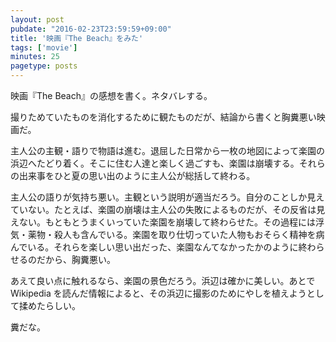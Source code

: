 ```yaml
---
layout: post
pubdate: "2016-02-23T23:59:59+09:00"
title: '映画『The Beach』をみた'
tags: ['movie']
minutes: 25
pagetype: posts
---
```

映画『The Beach』の感想を書く。ネタバレする。

撮りためていたものを消化するために観たものだが、結論から書くと胸糞悪い映画だ。

主人公の主観・語りで物語は進む。退屈した日常から一枚の地図によって楽園の浜辺へたどり着く。そこに住む人達と楽しく過ごすも、楽園は崩壊する。それらの出来事をひと夏の思い出のように主人公が総括して終わる。

主人公の語りが気持ち悪い。主観という説明が適当だろう。自分のことしか見えていない。たとえば、楽園の崩壊は主人公の失敗によるものだが、その反省は見えない。もともとうまくいっていた楽園を崩壊して終わらせた。その過程には浮気・薬物・殺人も含んでいる。楽園を取り仕切っていた人物もおそらく精神を病んでいる。それらを楽しい思い出だった、楽園なんてなかったかのように終わらせるのだから、胸糞悪い。

あえて良い点に触れるなら、楽園の景色だろう。浜辺は確かに美しい。あとで Wikipedia を読んだ情報によると、その浜辺に撮影のためにやしを植えようとして揉めたらしい。

糞だな。
